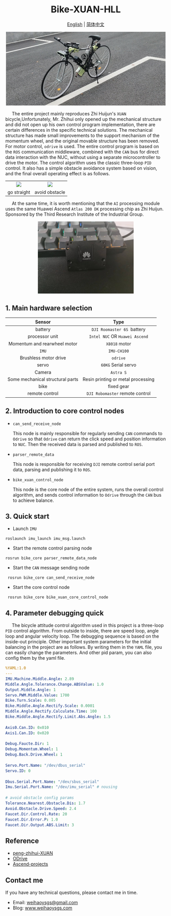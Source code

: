
<div align="center">

# Bike-XUAN-HLL

</div>

<div align="center">

[English](README.md) | [简体中文](README_CN.md)

</div>

<div align=center>
<img src="./images/bike-xuan-2.jpg" width="500px">
</div>

$\quad$ The entire project mainly reproduces Zhi Huijun's `XUAN` bicycle,Unfortunately, Mr. Zhihui only opened up the mechanical structure and did not open up his own control program implementation, there are certain differences in the specific technical solutions. The mechanical structure has made small improvements to the support mechanism of the momentum wheel, and the original movable structure has been removed. For motor control, `odrive` is used. The entire control program is based on the `ROS` communication middleware, combined with the `CAN` bus for direct data interaction with the NUC, without using a separate microcontroller to drive the motor. The control algorithm uses the classic three-loop `PID` control. It also has a simple obstacle avoidance system based on vision, and the final overall operating effect is as follows.

<table>
    <tr>
        <td><center><img src="./images/run2.gif" width="100%"></center></td>
        <td><center><img src="./images/run3.gif" width="100%"></center></td>
    </tr>
    <tr>
        <td><center>go straight</center></td>
        <td><center>avoid obstacle</center></td>
    </tr>
</table>



$\quad$ At the same time, it is worth mentioning that the `AI` processing module uses the same Huawei Ascend `Atlas 200 DK` processing chip as Zhi Huijun. Sponsored by the Third Research Institute of the Industrial Group.

<div align=center>
<img src="./images/atlas_200_wh.jpg" width="300px">
</div>


## 1. Main hardware selection

<center>

|           Sensor           |          Type           |
| :----------------------: | :---------------------: |
|           battery           | `DJI Roomaster 6S `battery |
|          processor unit   |       `Intel NUC` OR `Huawei Ascend`       |
| Momentum and rearwheel motor |      `X8018` motor       |
|          `IMU`           |       `IMU-CH100`       |
| Brushless motor drive |        `odrive`         |
|           servo        |     `60KG` Serial servo     |
|          Camera          |        `Astra S`        |
|      Some mechanical structural parts      |  Resin printing or metal processing   |
|          bike          |          fixed gear           |
|          remote control          | `DJI Robomaster` remote control  |

</center>


## 2. Introduction to core control nodes

- `can_send_receive_node`

  This node is mainly responsible for regularly sending `CAN` commands to `Odrive` so that `Odrive` can return the click speed and position information to `NUC`. Then the received data is parsed and published to `ROS`.

- `parser_remote_data` 

  This node is responsible for receiving `DJI` remote control serial port data, parsing and publishing it to `ROS`.

- `bike_xuan_control_node`

  This node is the core node of the entire system, runs the overall control algorithm, and sends control information to `Odrive` through the `CAN` bus to achieve balance.

## 3. Quick start

- Launch `IMU`

```shell
roslaunch imu_launch imu_msg.launch
```

- Start the remote control parsing node

```shell
rosrun bike_core parser_remote_data_node
```

- Start the `CAN` message sending node

```shell
 rosrun bike_core can_send_receive_node
```

- Start the core control node

```shell
 rosrun bike_core bike_xuan_core_control_node
```

## 4. Parameter debugging quick

$\quad$ The bicycle attitude control algorithm used in this project is a three-loop `PID` control algorithm. From outside to inside, there are speed loop, angle loop and angular velocity loop. The debugging sequence is based on the inside-out principle. Other important system parameters for the initial balancing in the project are as follows. By writing them in the `YAML` file, you can easily change the parameters. And other pid param, you can also config them by the yaml file.

```yaml
%YAML:1.0
---
IMU.Machine.Middle.Angle: 2.89
Middle.Angle.Tolerance.Change.ABSValue: 1.0
Output.Middle.Angle: 1
Servo.PWM.Middle.Value: 1700
Bike.Turn.Scale: 0.005
Bike.Middle.Angle.Rectify.Scale: 0.0001
Middle.Angle.Rectify.Calculate.Time: 100
Bike.Middle.Angle.Rectify.Limit.Abs.Angle: 1.5

Axis0.Can.ID: 0x010
Axis1.Can.ID: 0x020

Debug.Faucte.Dir: 1
Debug.Momentum.Wheel: 1
Debug.Back.Drive.Wheel: 1

Servo.Port.Name: "/dev/dbus_serial"
Servo.ID: 0

Dbus.Serial.Port.Name: "/dev/sbus_serial" 
Imu.Serial.Port.Name: "/dev/imu_serial" # nousing

# avoid obstacle config params
Tolerance.Nearest.Obstacle.Dis: 1.7
Avoid.Obstacle.Drive.Speed: 2.4
Faucet.Dir.Control.Rate: 20
Faucet.Dir.Error.P: 1.0
Faucet.Dir.Output.ABS.Limit: 3
```

## Reference
- [peng-zhihui-XUAN](https://github.com/peng-zhihui/XUAN)
- [ODrive](https://github.com/odriverobotics/ODrive)
- [Ascend-projects](https://gitee.com/organizations/ascend/projects)

## Contact me

If you have any technical questions, please contact me in time.

- Email: weihaoysgs@gmail.com <br>
- Blog: www.weihaoysgs.com
